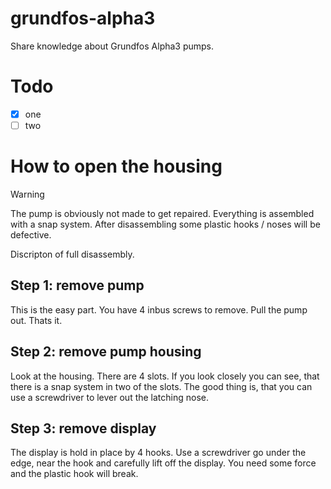 # grundfos-alpha3
Share knowledge about Grundfos Alpha3 pumps.

# Todo

+ [x] one
+ [ ] two

# How to open the housing
> [!WARNING]  
> The pump is obviously not made to get repaired. Everything is assembled with a snap system. After disassembling some plastic hooks / noses will be defective.

Discripton of full disassembly.

## Step 1: remove pump
This is the easy part. You have 4 inbus screws to remove. Pull the pump out. Thats it.

## Step 2: remove pump housing
Look at the housing. There are 4 slots. If you look closely you can see, that there is a snap system in two of the slots.
The good thing is, that you can use a screwdriver to lever out the latching nose. 

## Step 3: remove display
The display is hold in place by 4 hooks. Use a screwdriver go under the edge, near the hook and carefully lift off the display. You need some force and the plastic hook will break.
